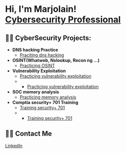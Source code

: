 <h1>Hi, I'm Marjolain! <br/><a href="https://github.com/marjonkasa">Cybersecurity Professional</a>

<h2>👨‍💻 CyberSecurity Projects:</h2>

- <b>DNS hacking Practice </b>
  - [Praciting dns hacking](https://drive.google.com/file/d/13HbeHvqupMq2HCGH6Z1TIzLx-BI9m1LF/view?usp=sharing)
- <b>OSINT(Whatweb, Nslookup, Recon ng ...)</b>
  - [Practicing OSINT](https://drive.google.com/file/d/13WYEaWScFvfMyUzWJQ7Qg3Cnx81vj2hk/view?usp=drive_link)
- <b>Vulnerability Exploitation</b>
  - [Practicing vulnerability exploitation](https://drive.google.com/file/d/13YM1hl0nqObAYGX2t8lyTOQFxvGgv0iq/view?usp=drive_link)
  - - [Practicing vulnerability exploitation](https://drive.google.com/file/d/13ZVdfKTLfw6I4eReyxtgxxXy1srNVMZU/view?usp=drive_link)
- <b>SOC memory analysis </b>
  - [Practicing memory analysis](https://drive.google.com/file/d/13ZjZAMrZSt2Yw6ENRu-MiiFiJPNSW1G0/view?usp=drive_link)
- <b>Comptia security+ 701 Training</b>
  - [Training security+ 701](https://drive.google.com/file/d/13jytSh_mhNXN4sgnVMC7LcBQGhH7Z7kp/view?usp=drive_link)
  - - [Training security+ 701](https://drive.google.com/file/d/13_B5wxU2kF6Gg9Lqioy3_wRhVgI85ySe/view?usp=drive_link)


<h2>👨‍💻 Contact Me</h2>
 <a href="www.linkedin.com/in/marjolain-misakabu-3127a8194">LinkedIn</a>

<!--
**marjonkasa/Marjolain-M** is a ✨ _special_ ✨ repository because its `README.md` (this file) appears on your GitHub profile.

Here are some ideas to get you started:

- 🔭 I’m currently working on ...
- 🌱 I’m currently learning ...
- 👯 I’m looking to collaborate on ...
- 🤔 I’m looking for help with ...
- 💬 Ask me about ...
- 📫 How to reach me: ...
- 😄 Pronouns: ...
- ⚡ Fun fact: ...
-->
